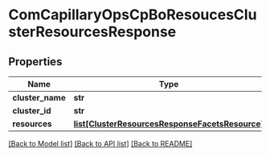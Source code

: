 # ComCapillaryOpsCpBoResoucesClusterResourcesResponse

## Properties
Name | Type | Description | Notes
------------ | ------------- | ------------- | -------------
**cluster_name** | **str** |  | [optional] 
**cluster_id** | **str** |  | [optional] 
**resources** | [**list[ClusterResourcesResponseFacetsResource]**](ClusterResourcesResponseFacetsResource.md) |  | [optional] 

[[Back to Model list]](../README.md#documentation-for-models) [[Back to API list]](../README.md#documentation-for-api-endpoints) [[Back to README]](../README.md)

